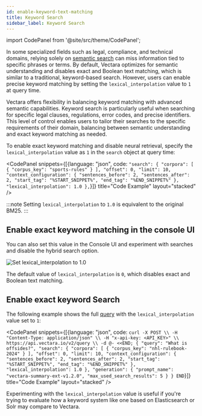 ```yaml
---
id: enable-keyword-text-matching
title: Keyword Search
sidebar_label: Keyword Search
---
```



import CodePanel from '@site/src/theme/CodePanel';


In some specialized fields such as legal, compliance, and technical 
domains, relying solely on [semantic search](/docs/learn/semantic-search/semantic-search-overview) can miss information tied to 
specific phrases or terms. By default, Vectara optimizes for semantic 
understanding and disables exact and Boolean text matching, which is similar 
to a traditional, keyword-based search. However, users can enable precise 
keyword matching by setting the `lexical_interpolation` value to `1` at query 
time.

Vectara offers flexibility in balancing keyword matching with advanced semantic 
capabilities. Keyword search is particularly useful when searching for 
specific legal clauses, regulations, error codes, and precise identifiers. 
This level of control enables users to tailor their searches to the specific 
requirements of their domain, balancing between semantic understanding and 
exact keyword matching as needed.

To enable exact keyword matching and disable neural retrieval, specify the 
`lexical_interpolation` value as `1` in the `search` object at query time:

<CodePanel snippets={[{language: "json", code: `"search": {
    "corpora": [
      {
        "corpus_key": "sports-rules"
      }
    ],
    "offset": 0,
    "limit": 10,
    "context_configuration": {
      "sentences_before": 2,
      "sentences_after": 2,
      "start_tag": "%START_SNIPPET%",
      "end_tag": "%END_SNIPPET%"
    },
    "lexical_interpolation": 1.0
  },`}]} title="Code Example" layout="stacked" />

:::note
Setting `lexical_interpolation` to `1.0` is equivalent to the original BM25.
:::

## Enable exact keyword matching in the console UI

You can also set this value in the Console UI and experiment with searches and 
disable the hybrid search option.

![Set lexical_interpolation to 1.0](/img/lambda_console.png)

The default value of `lexical_interpolation` is `0`, which disables exact and 
Boolean text matching. 

## Enable exact keyword Search

The following example shows the full [query](/docs/api-reference/search-apis/search) with 
the `lexical_interpolation` value set to `1`:

<CodePanel snippets={[{language: "json", code: `curl -X POST \\
-H "Content-Type: application/json" \\
-H "x-api-key: <API_KEY>" \\
https://api.vectara.io/v2/query \\
-d @- <<END;
{
  "query": "What is offsides?",
  "search": {
    "corpora": [
      {
        "corpus_key": "nhl-rulebook-2024"
      }
    ],
    "offset": 0,
    "limit": 10,
    "context_configuration": {
      "sentences_before": 2,
      "sentences_after": 2,
      "start_tag": "%START_SNIPPET%",
      "end_tag": "%END_SNIPPET%"
    },
    "lexical_interpolation": 1.0
  },
  "generation": {
    "prompt_name": "vectara-summary-ext-v1.2.0",
    "max_used_search_results": 5
  }
}
END`}]} title="Code Example" layout="stacked" />

Experimenting with the `lexical_interpolation` value is useful if you're trying
to evaluate how a keyword system like one based on Elasticsearch or Solr may 
compare to Vectara.

